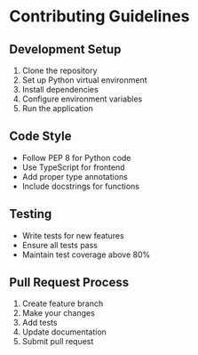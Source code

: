 # Contributing Guidelines

## Development Setup
1. Clone the repository
2. Set up Python virtual environment
3. Install dependencies
4. Configure environment variables
5. Run the application

## Code Style
- Follow PEP 8 for Python code
- Use TypeScript for frontend
- Add proper type annotations
- Include docstrings for functions

## Testing
- Write tests for new features
- Ensure all tests pass
- Maintain test coverage above 80%

## Pull Request Process
1. Create feature branch
2. Make your changes
3. Add tests
4. Update documentation
5. Submit pull request
